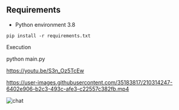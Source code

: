 
## Requirements

- Python environment 3.8

```
pip install -r requirements.txt
```

Execution

python main.py


https://youtu.be/S3n_Oz5TcEw

https://user-images.githubusercontent.com/35183817/210314247-6402e906-b2c3-493c-afe3-c22557c382fb.mp4

![chat](https://user-images.githubusercontent.com/35183817/210315276-33e4551f-665a-4c3b-be63-99555cde059c.png)

